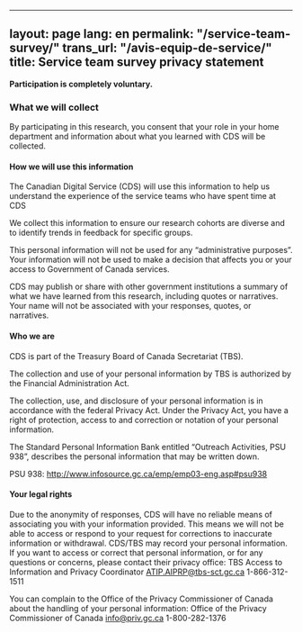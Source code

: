   
---
layout: page
lang: en
permalink: "/service-team-survey/"
trans_url: "/avis-equip-de-service/"
title: Service team survey privacy statement
---

**Participation is completely voluntary.**

### What we will collect

By participating in this research, you consent that your role in your home department and information about what you learned with CDS will be collected.

#### How we will use this information

The Canadian Digital Service (CDS) will use this information to help us understand the experience of the service teams who have spent time at CDS

We collect this information to ensure our research cohorts are diverse and to identify trends in feedback for specific groups.

This personal information will not be used for any “administrative purposes”. Your information will not be used to make a decision that affects you or your access to Government of Canada services.

CDS may publish or share with other government institutions a summary of what we have learned from this research, including quotes or narratives. Your name will not be associated with your responses, quotes, or narratives.

#### Who we are
CDS is part of the Treasury Board of Canada Secretariat (TBS).

The collection and use of your personal information by TBS is authorized by the Financial Administration Act.

The collection, use, and disclosure of your personal information is in accordance with the federal Privacy Act. Under the Privacy Act, you have a right of protection, access to and correction or notation of your personal information.

The Standard Personal Information Bank entitled “Outreach Activities, PSU 938”, describes the personal information that may be written down.

PSU 938: http://www.infosource.gc.ca/emp/emp03-eng.asp#psu938

#### Your legal rights

Due to the anonymity of responses, CDS will have no reliable means of associating you with your information provided. This means we will not be able to access or respond to your request for corrections to inaccurate information or withdrawal.
CDS/TBS may record your personal information. If you want to access or correct that personal information, or for any questions or concerns, please contact their privacy office:
TBS Access to Information and Privacy Coordinator
ATIP.AIPRP@tbs-sct.gc.ca
1-866-312-1511

You can complain to the Office of the Privacy Commissioner of Canada about the handling of your personal information:
Office of the Privacy Commissioner of Canada
info@priv.gc.ca
1-800-282-1376
